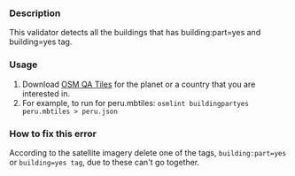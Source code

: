 ### Description

This validator detects all the buildings that has building:part=yes and building=yes tag.

### Usage

1. Download [OSM QA Tiles](https://osmlab.github.io/osm-qa-tiles/) for the planet or a country that you are interested in. 
2. For example, to run for peru.mbtiles: `osmlint buildingpartyes peru.mbtiles > peru.json`

### How to fix this error

According to the satellite imagery delete one of the tags, `building:part=yes` or `building=yes tag`, due to these can't go together.

